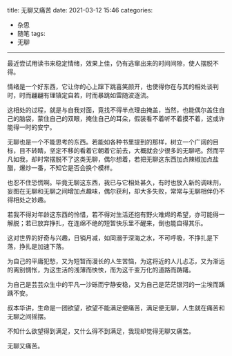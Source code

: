 title: 无聊又痛苦
date: 2021-03-12 15:46
categories:
- 杂思
- 随笔
tags:
- 无聊
---

最近尝试用读书来稳定情绪，效果上佳，仍有逃窜出来的时间间隙，使人摆脱不得。

情绪是一个好东西，它让你的心上蹿下跳喜笑颜开，也使得你在与其的相处谈判时，时而翩翩有理镇定自若，时而暴跳如雷随波逐流。

这相处的过程，就是与自我对面，竟找不得半点理由掩盖，当然，也能偶尔盖住自己的脑袋，蒙住自己的双眼，掩住自己的耳朵，假装看不着听不着摸不着，这或许能得一时的安宁。

无聊也是一个不能思考的东西。若能如各种书里提到的那样，树立一个广阔的目标，目不转睛，坚定不移的看着它朝着它前去，大概就会少很多的无聊吧。然而平凡如我，却时常摆脱不了这类无聊，偶尔想着，若把无聊这东西加点辣椒加点盐醋，爆炒一番，不知它是否会换个模样。

也忍不住恐慌啊。毕竟无聊这东西，我已与它相处甚久，有时也放入新的调味剂，妄图在无聊和无聊之间增加点趣味，偶尔获利，却大多失败，常常与无聊相伴仍不得相处之妙趣。

若我不得对年龄这东西的怜惜，若不得对生活还抱有野火难烬的希望，亦可能得一解脱；若已放弃挣扎，在连绵不绝的短暂快乐里不醒来，倒也能自得其乐。

这对世界的好奇与兴趣，日销月减，如同溺于深海之水，不可呼吸，不挣扎是下落，挣扎是加速下落。

为自己的平庸犯愁，又为短暂而漫长的人生苦恼，为这将近的人儿忐忑，又为渐远的离别惆怅，为这生活的浅薄而怏怏，而为这千变万化的道路而踌躇。

为自己是芸芸众生中的平凡一沙砾而宁静安稳，又为自己是茫茫银河的一尘埃而踽踽不安。

叔本华讲，生命是一团欲望，欲望不能满足便痛苦，满足便无聊，人生就在痛苦和无聊之间摇摆。

不知什么欲望得到满足，又什么得不到满足，我现却觉得无聊又痛苦。

无聊又痛苦。